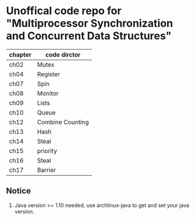 # Unoffical code repo for "Multiprocessor Synchronization and Concurrent Data Structures"

| chapter | code dirctor     |
|---------|------------------|
| ch02    | Mutex            |
| ch04    | Register         |
| ch07    | Spin             |
| ch08    | Monitor          |
| ch09    | Lists            |
| ch10    | Queue            |
| ch12    | Combine Counting |
| ch13    | Hash             |
| ch14    | Steal            |
| ch15    | priority         |
| ch16    | Steal            |
| ch17    | Barrier          |

## Notice
1. Java version >= 1.10 needed, use archlinux-java to get and set your java version.

